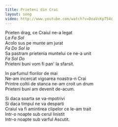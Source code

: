 ```yaml
---
title: Prieteni din Crai
layout: song
video: http://www.youtube.com/watch?v=DoaVcKpT54c
---
```


Prieten drag, ce Craiul ne-a legat  
*La Fa Sol*  
Acolo sus pe munte am jurat  
*Fa Do Sol la*  
Sa pastram prietenia muntelui ce ne-a unit  
*Fa Sol Do*  
Prieteni buni vom fi pan' la sfarsit.  

In parfumul florilor de mai  
Ne-am incercat vigoarea noastra-n Crai  
Printre coltii de stanca ne-am croit un drum  
Prieteni buni am devenit de-acum.  

Si daca soarta se va-mpotrivi  
Si daca timpul ne va desparti  
Craiul va fi amintirea clipelor ce le-am trait  
Intr-o noapte sub cerul linistit  
Intr-o noapte sub varful Ascutit.  
